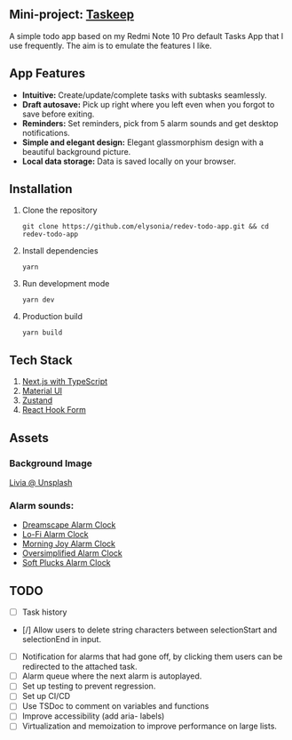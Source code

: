 ## Mini-project: [Taskeep](https://redev-taskeep.vercel.app/)

A simple todo app based on my Redmi Note 10 Pro default Tasks App that I use frequently. The aim is to emulate the features I like.

## App Features

- **Intuitive:** Create/update/complete tasks with subtasks seamlessly.
- **Draft autosave:** Pick up right where you left even when you forgot to save before exiting.
- **Reminders:** Set reminders, pick from 5 alarm sounds and get desktop notifications.
- **Simple and elegant design:** Elegant glassmorphism design with a beautiful background picture.
- **Local data storage:** Data is saved locally on your browser.

## Installation

1. Clone the repository
   ```
   git clone https://github.com/elysonia/redev-todo-app.git && cd redev-todo-app
   ```
2. Install dependencies
   ```
   yarn
   ```
3. Run development mode
   ```
   yarn dev
   ```
4. Production build
   ```
   yarn build
   ```

## Tech Stack

1. [Next.js with TypeScript](https://nextjs.org/docs/app/getting-started/installation)
2. [Material UI](https://mui.com/material-ui/getting-started/installation/)
3. [Zustand](https://zustand.docs.pmnd.rs/getting-started/introduction)
4. [React Hook Form](https://react-hook-form.com/get-started)

## Assets

### Background Image

[Livia @ Unsplash](https://unsplash.com/photos/a-small-lake-surrounded-by-green-hills-and-yellow-flowers-rpryWTMTcSc)

### Alarm sounds:

- [Dreamscape Alarm Clock](https://pixabay.com/sound-effects/dreamscape-alarm-clock-117680/)
- [Lo-Fi Alarm Clock](https://pixabay.com/sound-effects/lo-fi-alarm-clock-243766/)
- [Morning Joy Alarm Clock](https://pixabay.com/sound-effects/morning-joy-alarm-clock-20961/)
- [Oversimplified Alarm Clock](https://pixabay.com/sound-effects/oversimplified-alarm-clock-113180/)
- [Soft Plucks Alarm Clock](https://pixabay.com/sound-effects/soft-plucks-alarm-clock-120696/)

## TODO

- [ ] Task history
- [/] Allow users to delete string characters between selectionStart and selectionEnd in input.
- [ ] Notification for alarms that had gone off, by clicking them users can be redirected to the attached task.
- [ ] Alarm queue where the next alarm is autoplayed.
- [ ] Set up testing to prevent regression.
- [ ] Set up CI/CD
- [ ] Use TSDoc to comment on variables and functions
- [ ] Improve accessibility (add aria- labels)
- [ ] Virtualization and memoization to improve performance on large lists.
